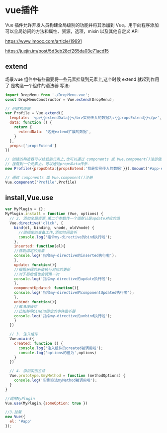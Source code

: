 
# vue插件

Vue 插件允许开发人员构建全局级别的功能并将其添加到 Vue。用于向程序添加可以全局访问的方法和属性、资源，选项，mixin 以及其他自定义 API

<https://www.imooc.com/article/19691>

<https://juejin.im/post/5d3eb28cf265da03e71acd15>

## extend

场景:vue 组件中有些需要将一些元素挂载到元素上,这个时候 extend 就起到作用了 是构造一个组件的语法器 写法:

```js
import DropMenu from './DropMenu.vue';
const DropMenuConstructor = Vue.extend(DropMenu);
```

```js
// 创建构造器
var Profile = Vue.extend({
  template: '<p>{{extendData}}</br>实例传入的数据为:{{propsExtend}}</p>',//template对应的标签最外层必须只有一个标签
  data: function () {
    return {
      extendData: '这是extend扩展的数据',
    }
  },
  props:['propsExtend']
})

// 创建的构造器可以挂载到元素上,也可以通过 components 或 Vue.component()注册使用
// 挂载到一个元素上。可以通过propsData传参.
new Profile({propsData:{propsExtend:'我是实例传入的数据'}}).$mount('#app-extend')

// 通过 components 或 Vue.component()注册
Vue.component('Profile',Profile)

```

## install,Vue.use

```js
var MyPlugin = {};
MyPlugin.install = function (Vue, options) {
  // 2. 添加全局资源,第二个参数传一个值默认是update对应的值
  Vue.directive('click', {
    bind(el, binding, vnode, oldVnode) {
      //做绑定的准备工作,添加时间监听
      console.log('指令my-directive的bind执行啦');
    },
    inserted: function(el){
    //获取绑定的元素
    console.log('指令my-directive的inserted执行啦');
    },
    update: function(){
    //根据获得的新值执行对应的更新
    //对于初始值也会调用一次
    console.log('指令my-directive的update执行啦');
    },
    componentUpdated: function(){
    console.log('指令my-directive的componentUpdated执行啦');
    },
    unbind: function(){
    //做清理操作
    //比如移除bind时绑定的事件监听器
    console.log('指令my-directive的unbind执行啦');
    }
  })

  // 3. 注入组件
  Vue.mixin({
    created: function () {
      console.log('注入组件的created被调用啦');
      console.log('options的值为',options)
    }
  })

  // 4. 添加实例方法
  Vue.prototype.$myMethod = function (methodOptions) {
    console.log('实例方法myMethod被调用啦');
  }
}

//调用MyPlugin
Vue.use(MyPlugin,{someOption: true })

//3.挂载
new Vue({
  el: '#app'
});
```

